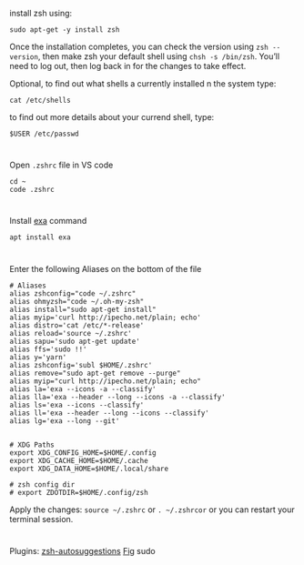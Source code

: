 install zsh using: 
```
sudo apt-get -y install zsh
```
Once the installation completes, you can check the version using `zsh --version`, then make zsh your default shell using `chsh -s /bin/zsh`. You’ll need to log out, then log back in for the changes to take effect.


Optional, to find out what shells a currently installed n the system type:
```
cat /etc/shells
```
to find out more details about your currend shell, type:
```
$USER /etc/passwd
```
#
Open `.zshrc` file in VS code 
```
cd ~
code .zshrc
```
#
Install [exa](https://the.exa.website) command
```
apt install exa
```
#
Enter the following Aliases on the bottom of the file 
```
# Aliases
alias zshconfig="code ~/.zshrc"
alias ohmyzsh="code ~/.oh-my-zsh"
alias install="sudo apt-get install"
alias myip='curl http://ipecho.net/plain; echo'
alias distro='cat /etc/*-release'
alias reload='source ~/.zshrc'
alias sapu='sudo apt-get update'
alias ffs='sudo !!'
alias y='yarn'
alias zshconfig='subl $HOME/.zshrc'
alias remove="sudo apt-get remove --purge"
alias myip="curl http://ipecho.net/plain; echo"
alias la='exa --icons -a --classify'
alias lla='exa --header --long --icons -a --classify'
alias ls='exa --icons --classify'
alias ll='exa --header --long --icons --classify'
alias lg='exa --long --git'


# XDG Paths
export XDG_CONFIG_HOME=$HOME/.config
export XDG_CACHE_HOME=$HOME/.cache
export XDG_DATA_HOME=$HOME/.local/share

# zsh config dir
# export ZDOTDIR=$HOME/.config/zsh

```
Apply the changes: `source ~/.zshrc` or `. ~/.zshrcor` or you can restart your terminal session.
#
Plugins:
[zsh-autosuggestions](https://github.com/zsh-users/zsh-autosuggestions)
[Fig](https://fig.io/download)
sudo


